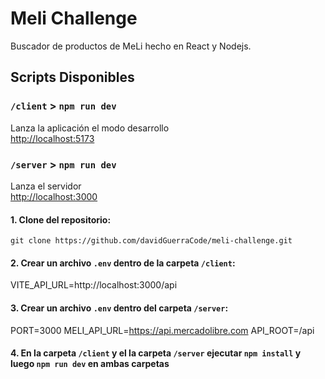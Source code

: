# Meli Challenge

Buscador de productos de MeLi hecho en React y Nodejs.

## Scripts Disponibles

### `/client` > `npm run dev`

Lanza la aplicación el modo desarrollo \
[http://localhost:5173](http://localhost:5173)

### `/server` > `npm run dev`

Lanza el servidor \
[http://localhost:3000](http://localhost:3000)

#### 1. Clone del repositorio:

`git clone https://github.com/davidGuerraCode/meli-challenge.git`

#### 2. Crear un archivo `.env` dentro de la carpeta `/client`:

VITE_API_URL=http://localhost:3000/api

#### 3. Crear un archivo `.env` dentro del carpeta `/server`:

PORT=3000
MELI_API_URL=https://api.mercadolibre.com
API_ROOT=/api

#### 4. En la carpeta `/client` y el la carpeta `/server` ejecutar `npm install` y luego `npm run dev` en ambas carpetas
